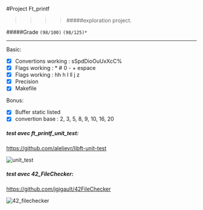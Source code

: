 #Project Ft_printf
>>>> #####exploration project.

#####Grade ``(98/100)`` ``(98/125)*``
--------  -----------------------

Basic:
- [X] Convertions working :  sSpdDioOuUxXcC%
- [X] Flags working : * # 0 - + espace
- [X] Flags working : hh h l ll j z
- [X] Precision
- [X] Makefile

Bonus:
- [X] Buffer static listed
- [X] convertion base : 2, 3, 5, 8, 9, 10, 16, 20

##### test avec ft_printf_unit_test:
https://github.com/alelievr/libft-unit-test

![unit_test]()


##### test avec 42_FileChecker:
https://github.com/jgigault/42FileChecker

![42_filechecker]()
